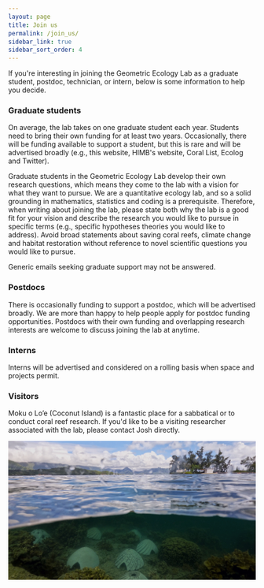 ```yaml
---
layout: page
title: Join us
permalink: /join_us/
sidebar_link: true
sidebar_sort_order: 4
---
```


If you're interesting in joining the Geometric Ecology Lab as a graduate student, postdoc, technician, or intern, below is some information to help you decide.

### Graduate students

On average, the lab takes on one graduate student each year. Students need to bring their own funding for at least two years. Occasionally, there will be funding available to support a student, but this is rare and will be advertised broadly (e.g., this website, HIMB's website, Coral List, Ecolog and Twitter).

Graduate students in the Geometric Ecology Lab develop their own research questions, which means they come to the lab with a vision for what they want to pursue. We are a quantitative ecology lab, and so a solid grounding in mathematics, statistics and coding is a prerequisite. Therefore, when writing about joining the lab, please state both why the lab is a good fit for your vision and describe the research you would like to pursue in specific terms (e.g., specific hypotheses theories you would like to address). Avoid broad statements about saving coral reefs, climate change and habitat restoration without reference to novel scientific questions you would like to pursue. 

Generic emails seeking graduate support may not be answered.

### Postdocs

There is occasionally funding to support a postdoc, which will be advertised broadly. We are more than happy to help people apply for postdoc funding opportunities. Postdocs with their own funding and overlapping research interests are welcome to discuss joining the lab at anytime.

### Interns

Interns will be advertised and considered on a rolling basis when space and projects permit. 

### Visitors

Moku o Lo’e (Coconut Island) is a fantastic place for a sabbatical or to conduct coral reef research.  If you'd like to be a visiting researcher associated with the lab, please contact Josh directly.  

<img src="/assets/posts/lighthouse.jpg" width="800"/>

